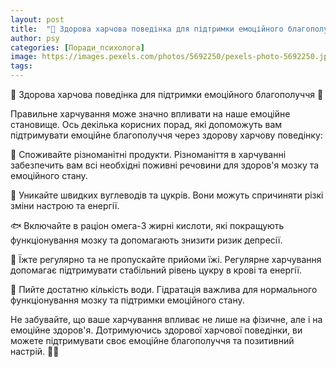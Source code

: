 ```yaml
---
layout: post
title:  "🍲 Здорова харчова поведінка для підтримки емоційного благополуччя."
author: psy
categories: [Поради_психолога]
image: https://images.pexels.com/photos/5692250/pexels-photo-5692250.jpeg?auto=compress&cs=tinysrgb&fit=crop&h=627&w=1200
tags: 
---
```


🍲 Здорова харчова поведінка для підтримки емоційного благополуччя 🌿

Правильне харчування може значно впливати на наше емоційне становище. Ось декілька корисних порад, які допоможуть вам підтримувати емоційне благополуччя через здорову харчову поведінку:

🥦 Споживайте різноманітні продукти. Різноманіття в харчуванні забезпечить вам всі необхідні поживні речовини для здоров'я мозку та емоційного стану.

🍎 Уникайте швидких вуглеводів та цукрів. Вони можуть спричиняти різкі зміни настрою та енергії.

🐟 Включайте в раціон омега-3 жирні кислоти, які покращують функціонування мозку та допомагають знизити ризик депресії.

🥗 Їжте регулярно та не пропускайте прийоми їжі. Регулярне харчування допомагає підтримувати стабільний рівень цукру в крові та енергії.

🍵 Пийте достатню кількість води. Гідратація важлива для нормального функціонування мозку та підтримки емоційного стану.

Не забувайте, що ваше харчування впливає не лише на фізичне, але і на емоційне здоров'я. Дотримуючись здорової харчової поведінки, ви можете підтримувати своє емоційне благополуччя та позитивний настрій. 🌿🍲


